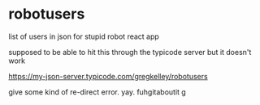 # robotusers
list of users in json for stupid robot react app

supposed to be able to hit this through the typicode server but it doesn't work

https://my-json-server.typicode.com/gregkelley/robotusers

give some kind of re-direct error. yay. fuhgitaboutit
g